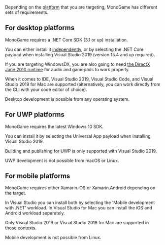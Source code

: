 
Depending on the [platform](Platforms.md) that you are targeting, MonoGame has different sets of requirements.

## For desktop platforms

MonoGame requires a .NET Core SDK (3.1 or up) installation.

You can either install it [independently](https://dotnet.microsoft.com/download/dotnet-core), or by selecting the .NET Core payload when installing Visual Studio 2019 (version 15.4 and up required).

If you are targeting WindowsDX, you are also going to need [the DirectX June 2010 runtime](https://www.microsoft.com/en-us/download/details.aspx?id=8109) for audio and gamepads to work properly.

When it comes to IDE, Visual Studio 2019, Visual Studio Code, and Visual Studio 2019 for Mac are supported (alternatively, you can work directly from the CLI with your code editor of choice).

Desktop development is possible from any operating system.

## For UWP platforms

MonoGame requires the latest Windows 10 SDK.

You can install it by selecting the Universal App payload when installing Visual Studio 2019.

Building and publishing for UWP is only supported with Visual Studio 2019.

UWP development is not possible from macOS or Linux.

## For mobile platforms

MonoGame requires either Xamarin.iOS or Xamarin.Android depending on the target.

In Visual Studio you can install both by selecting the 'Mobile development with .NET' workload.
In Visual Studio for Mac you can install the iOS and Android workload separately.

Only Visual Studio 2019 or Visual Studio 2019 for Mac are supported in those contexts.

Mobile development is not possible from Linux.
